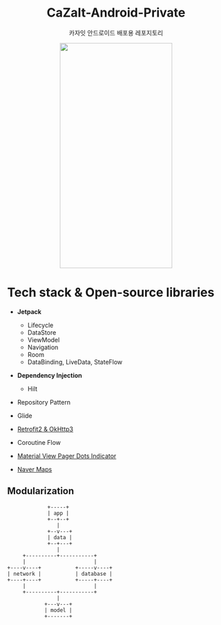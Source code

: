 <h1 align="center">
  CaZaIt-Android-Private
</h1>
<p align="center">
  카자잇 안드로이드 배포용 레포지토리
</p>

<p align="center">
<img src="/README_images/CaZaIt2.gif" width="260" height="520"/>
</p>

# Tech stack & Open-source libraries

- **Jetpack**
  - Lifecycle
  - DataStore
  - ViewModel
  - Navigation
  - Room
  - DataBinding, LiveData, StateFlow
 

- **Dependency Injection**
  - Hilt
- Repository Pattern


- Glide
- [Retrofit2 & OkHttp3](https://github.com/square/retrofit)
- Coroutine Flow
- [Material View Pager Dots Indicator](https://github.com/tommybuonomo/dotsindicator)
- [Naver Maps](https://navermaps.github.io/android-map-sdk/guide-ko/)


## Modularization
                 +-----+
                 | app |
                 +--+--+
                    |
                 +--v---+
                 | data |
                 +--+---+
                    |
         +----------+-----------+
         |                      |
    +----v----+           +-----v----+
    | network |           | database |
    +----+----+           +-----+----+
         |                      |
         +----------+-----------+
                    |
                +---v---+
                | model |
                +-------+
